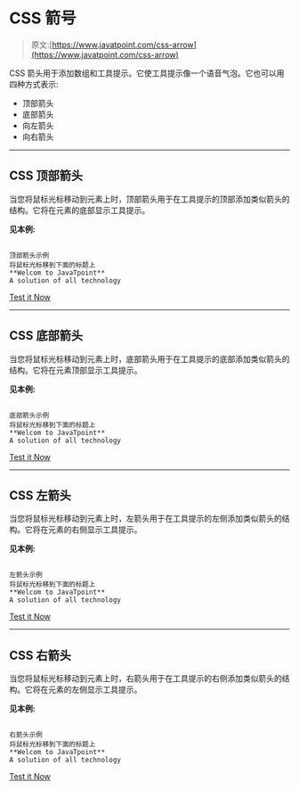 # CSS 箭号

> 原文:[https://www.javatpoint.com/css-arrow](https://www.javatpoint.com/css-arrow)

CSS 箭头用于添加数组和工具提示。它使工具提示像一个语音气泡。它也可以用四种方式表示:

*   顶部箭头
*   底部箭头
*   向左箭头
*   向右箭头

* * *

## CSS 顶部箭头

当您将鼠标光标移动到元素上时，顶部箭头用于在工具提示的顶部添加类似箭头的结构。它将在元素的底部显示工具提示。

**见本例:**

```

顶部箭头示例
将鼠标光标移到下面的标题上
**Welcom to JavaTpoint**
A solution of all technology

```

[Test it Now](https://www.javatpoint.com/oprweb/test.jsp?filename=css-arrow1)

* * *

## CSS 底部箭头

当您将鼠标光标移动到元素上时，底部箭头用于在工具提示的底部添加类似箭头的结构。它将在元素顶部显示工具提示。

**见本例:**

```

底部箭头示例
将鼠标光标移到下面的标题上
**Welcom to JavaTpoint**
A solution of all technology

```

[Test it Now](https://www.javatpoint.com/oprweb/test.jsp?filename=css-arrow2)

* * *

## CSS 左箭头

当您将鼠标光标移动到元素上时，左箭头用于在工具提示的左侧添加类似箭头的结构。它将在元素的右侧显示工具提示。

**见本例:**

```

左箭头示例
将鼠标光标移到下面的标题上
**Welcom to JavaTpoint**
A solution of all technology

```

[Test it Now](https://www.javatpoint.com/oprweb/test.jsp?filename=css-arrow3)

* * *

## CSS 右箭头

当您将鼠标光标移动到元素上时，右箭头用于在工具提示的右侧添加类似箭头的结构。它将在元素的左侧显示工具提示。

**见本例:**

```

右箭头示例
将鼠标光标移到下面的标题上
**Welcom to JavaTpoint**
A solution of all technology

```

[Test it Now](https://www.javatpoint.com/oprweb/test.jsp?filename=css-arrow4)